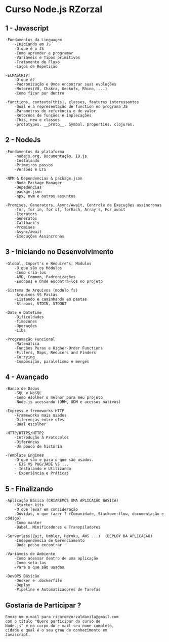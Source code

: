# Curso Node.js RZorzal

## 1 - Javascript

    -Fundamentos da Linguagem
    	-Iniciando em JS
    	-O que é o JS
    	-Como aprender e programar
    	-Variáveis e Tipos primitivos
    	-Tratamento de Fluxo
    	-Laços de Repetição

    -ECMASCRIPT
    	-O que é?
    	-Padronização e Onde encontrar suas evoluções
    	-Motores(V8, Chakra, Geckofx, Rhino, ...)
    	-Como ficar por dentro

    -functions, contexto(this), classes, features interessantes
    	-Qual é a representação de function no programa JS
    	-Parametros de referência e de valor
    	-Retornos de funções e implecações
    	-This, new e classes
    	-prototypes, __proto__, Symbol, properties, clojures.



## 2 - NodeJs

    -Fundamentos da plataforma
    	-nodejs.org, Documentação, IO.js
    	-Instalando
    	-Primeiros passos
    	-Versões e LTS

    -NPM & Dependencias & package.json
    	-Node Package Manager
    	-Depedências
    	-packge.json
    	-npx, nvm e outros assuntos

    -Promises, Generators, Async/Await, Controle de Execuções assincronas
    	-for, for in, for of, forEach, Array's, For await
    	-Iterators
    	-Generatos
    	-Callback's
    	-Promises
    	-Async/await
    	-Execuções Assincronas




## 3 - Iniciando no Desenvolvimento

    -Global, Import's e Require's, Módulos
    	-O que são os Módulos
    	-Como cria-los
    	-AMD, Common, Padronizações
    	-Escopos e Onde escontra-los no projeto

    -Sistema de Arquivos (modulo fs)
    	-Arquivos VS Pastas
    	-Listando e caminhando em pastas
    	-Streams, STDIN, STDOUT

    -Date e DateTime
    	-Dificuldades
    	-Timezones
    	-Operações
    	-Libs

    -Programação Funcional
    	-Matemática
    	-Funções Puras e Higher-Order Functions
    	-Filters, Maps, Reducers and Finders
    	-Currying
    	-Composição, paralelismo e merges



## 4 - Avançado

    -Banco de Dados
    	-SQL e NoSQL
    	-Como esolher o melhor para meu projeto
    	-Node.js acessando (ORM, ODM e acessos nativos)

    -Express e fremeworks HTTP
    	-Frameworks mais usados
    	-Diferenças entre eles
    	-Qual escolher

    -HTTP/HTTPS/HTTP2
    	-Introdução à Protocolos
    	-Diferênças
    	-Um pouco de história

    -Template Engines
    	-O que são e para o que são usados.
    	- EJS VS PUG/JADE VS ...
    	- Instalando e Utilizando
    	- Experiência e Práticas


## 5 - Finalizando

    -Aplicação Básica (CRIAREMOS UMA APLICAÇÃO BÁSICA)
    	-Starter kits
    	-O que levar em consideração
    	-Dúvidas, o que fazer ? (Comunidade, Stackoverflow, documentação e código)
    	-Como manter
    	-Babel, Minificadores e Transpiladores

    -Serverless(Zait, Umbler, Heroku, AWS ...)  (DEPLOY DA APLICAÇÃO)
    	-Independência de Gerenciamento
    	-Onde posso encontrar

    -Variáveis de Ambiente
    	-Como acessar dentro de uma aplicação
    	-Como seta-las
    	-Para o que são usadas

    -DevOPS Básicão
    	-Docker e .dockerfile
    	-Deploy
    	-Pipeline e Automatizadores de Tarefas


## Gostaria de Participar ?

    Envie um e-mail para ricardozorzaldavila@gmail.com
    com o título "Quero participar do curso de
    Node.js" e no corpo do e-mail seu nome completo,
    cidade e qual é o seu grau de conhecimento em
    Javascript.
